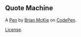 Quote Machine
-------------


A [Pen](http://codepen.io/Chinchano/pen/ezpMyK) by [Brian McKie](http://codepen.io/Chinchano) on [CodePen](http://codepen.io/).

[License](http://codepen.io/Chinchano/pen/ezpMyK/license).
